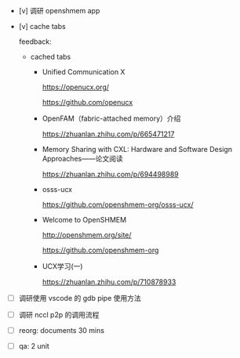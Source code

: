* [v] 调研 openshmem app

* [v] cache tabs

    feedback:

    * cached tabs

        * Unified Communication X

            <https://openucx.org/>

            <https://github.com/openucx>

        * OpenFAM（fabric-attached memory）介绍

            <https://zhuanlan.zhihu.com/p/665471217>

        * Memory Sharing with CXL: Hardware and Software Design Approaches——论文阅读

            <https://zhuanlan.zhihu.com/p/694498989>

        * osss-ucx

            <https://github.com/openshmem-org/osss-ucx/>

        * Welcome to OpenSHMEM 

            <http://openshmem.org/site/>

            <https://github.com/openshmem-org>

        * UCX学习(一)

            <https://zhuanlan.zhihu.com/p/710878933>

* [ ] 调研使用 vscode 的 gdb pipe 使用方法

* [ ] 调研 nccl p2p 的调用流程

* [ ] reorg: documents 30 mins

* [ ] qa: 2 unit